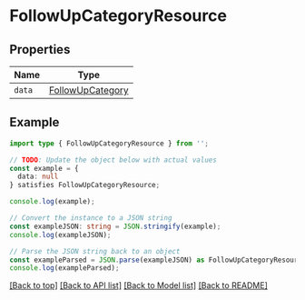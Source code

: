 # FollowUpCategoryResource

## Properties

| Name   | Type                                    |
| ------ | --------------------------------------- |
| `data` | [FollowUpCategory](FollowUpCategory.md) |

## Example

```typescript
import type { FollowUpCategoryResource } from '';

// TODO: Update the object below with actual values
const example = {
  data: null
} satisfies FollowUpCategoryResource;

console.log(example);

// Convert the instance to a JSON string
const exampleJSON: string = JSON.stringify(example);
console.log(exampleJSON);

// Parse the JSON string back to an object
const exampleParsed = JSON.parse(exampleJSON) as FollowUpCategoryResource;
console.log(exampleParsed);
```

[[Back to top]](#) [[Back to API list]](../README.md#api-endpoints) [[Back to Model list]](../README.md#models) [[Back to README]](../README.md)
